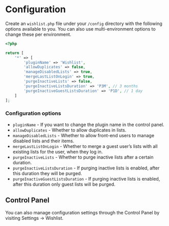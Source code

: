 # Configuration

Create an `wishlist.php` file under your `/config` directory with the following options available to you. You can also use multi-environment options to change these per environment.

```php
<?php

return [
    '*' => [
        'pluginName' => 'Wishlist',
        'allowDuplicates' => false,
        'manageDisabledLists' => true,
        'mergeLastListOnLogin' => true,
        'purgeInactiveLists' => false,
        'purgeInactiveListsDuration' => 'P3M', // 3 months
        'purgeInactiveGuestListsDuration' => 'P1D', // 1 day
    ]
];
```

### Configuration options

- `pluginName` - If you want to change the plugin name in the control panel.
- `allowDuplicates` - Whether to allow duplicates in lists.
- `manageDisabledLists` - Whether to allow front-end users to manage disabled lists and their items.
- `mergeLastListOnLogin` - Whether to merge a guest user’s lists with all existing lists for the user, when they log in.
- `purgeInactiveLists` - Whether to purge inactive lists after a certain duration.
- `purgeInactiveListsDuration` - If purging inactive lists is enabled, after this duration they will be purged.
- `purgeInactiveGuestListsDuration` - If purging inactive lists is enabled, after this duration only guest lists will be purged.

## Control Panel

You can also manage configuration settings through the Control Panel by visiting Settings → Wishlist.
